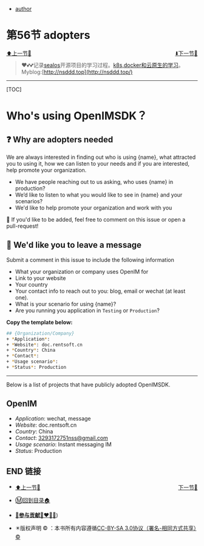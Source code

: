 + [author](http://nsddd.top)

# 第56节 adopters

<div><a href = '55.md' style='float:left'>⬆️上一节🔗  </a><a href = '57.md' style='float: right'>  ⬇️下一节🔗</a></div>
<br>

> ❤️💕💕记录[sealos](https://github.com/cubxxw/sealos)开源项目的学习过程。[k8s,docker和云原生的学习](https://github.com/cubxxw/sealos)。Myblog:[http://nsddd.top](http://nsddd.top/)

---
[TOC]

# Who's using OpenIMSDK？

## ❓ Why are adopters needed

We are always interested in finding out who is using {name}, what attracted you to using it, how we can listen to your needs and if you are interested, help promote your organization.

+ We have people reaching out to us asking, who uses {name} in production?
+ We’d like to listen to what you would like to see in {name} and your scenarios?
+ We'd like to help promote your organization and work with you

🎯 If you'd like to be added, feel free to comment on this issue or open a pull-request!


## 📇 We'd like you to leave a message

Submit a comment in this issue to include the following information

+ What your organization or company uses OpenIM for
+ Link to your website
+ Your country
+ Your contact info to reach out to you: blog, email or wechat (at least one).
+ What is your scenario for using {name}?
+ Are you running you application in `Testing` or `Production`?

**Copy the template below:**

```bash
## {Organization/Company} 
+ *Application*: 
+ *Website*: doc.rentsoft.cn
+ *Country*: China
+ *Contact*: 
+ *Usage scenario*:  
+ *Status*: Production
```

---

Below is a list of projects that have publicly adopted OpenIMSDK.

## OpenIM
<!--
    Additional Content(team, community, company)
-->

+ *Application*: wechat, message
+ *Website*: doc.rentsoft.cn
+ *Country*: China
+ *Contact*: 3293172751nss@gmail.com
+ *Usage scenario*: Instant messaging IM
+ *Status*: Production



## END 链接

<ul><li><div><a href = '55.md' style='float:left'>⬆️上一节🔗  </a><a href = '57.md' style='float: right'>  ️下一节🔗</a></div></li></ul>

+ [Ⓜ️回到目录🏠](../README.md)

+ [**🫵参与贡献💞❤️‍🔥💖**](https://nsddd.top/archives/contributors))

+ ✴️版权声明 &copy; ：本书所有内容遵循[CC-BY-SA 3.0协议（署名-相同方式共享）&copy;](http://zh.wikipedia.org/wiki/Wikipedia:CC-by-sa-3.0协议文本) 
